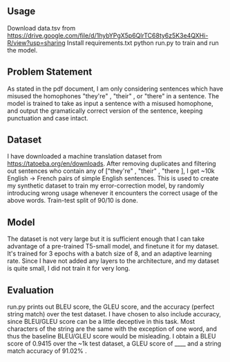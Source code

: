 ## Usage

Download data.tsv from https://drive.google.com/file/d/1hybYPgX5p6QlrTC68ty6z5K3e4QXHi-R/view?usp=sharing 
Install requirements.txt 
python run.py to train and run the model.

## Problem Statement

As stated in the pdf document, I am only considering sentences which have misused the homophones "they're" , "their" , or "there" in a sentence.
The model is trained to take as input a sentence with a misused homophone, and output the gramatically correct version of the sentence, keeping punctuation and case intact.

## Dataset

I have downloaded a machine translation dataset from https://tatoeba.org/en/downloads. After removing duplicates and filtering out sentences who contain any of ["they're" , "their" , "there ], I get ~10k English -> French pairs of simple English sentences. 
This is used to create my synthetic dataset to train my error-correction model, by randomly introducing wrong usage whenever it encounters the correct usage of the above words.
Train-test split of 90/10 is done.

## Model

The dataset is not very large but it is sufficient enough that I can take advantage of a pre-trained T5-small model, and finetune it for my dataset. 
It's trained for 3 epochs with a batch size of 8, and an adaptive learning rate.
Since I have not added any layers to the architecture, and my dataset is quite small, I did not train it for very long.

## Evaluation

run.py prints out BLEU score, the GLEU score, and the accuracy (perfect string match) over the test dataset.
I have chosen to also include accuracy, since BLEU/GLEU score can be a little deceptive in this task. Most characters of the string are the same with the exception of one word, and thus the baseline BLEU/GLEU score would be misleading. I obtain a BLEU score of 0.9415 over the ~1k test dataset, a GLEU score of ____ and a string match accuracy of 91.02% .
